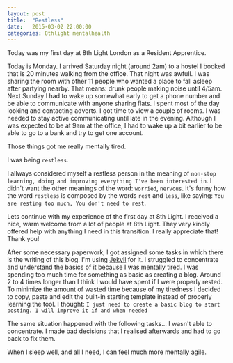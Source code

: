 ```yaml
---
layout: post
title:  "Restless"
date:   2015-03-02 22:00:00
categories: 8thlight mentalhealth
---
```

Today was my first day at 8th Light London as a Resident Apprentice. 

Today is Monday. I arrived Saturday night (around 2am) to a hostel I booked that is 20 minutes walking from the office. 
That night was awfull. I was sharing the room with other 11 people who wanted a place to fall asleep after partying nearby. That means: drunk people making noise until 4/5am.
Next Sunday I had to wake up somewhat early to get a phone number and be able to communicate with anyone sharing flats. I spent most of the day looking and contacting adverts. I got time to view a couple of rooms. I was needed to stay active communicating until late in the evening.
Although I was expected to be at 9am at the office, I had to wake up a bit earlier to be able to go to a bank and try to get one account.

Those things got me really mentally tired. 

I was being `restless`.

I allways considered myself a restless person in the meaning of `non-stop learning, doing and improving everything I've been interested in`. I didn't want the other meanings of the word: `worried`, `nervous`. It's funny how the word `restless` is composed by the words `rest` and `less`, like saying: `You are resting too much, You don't need to rest`.

Lets continue with my experience of the first day at 8th Light. 
I received a nice, warm welcome from a lot of people at 8th Light. They very kindly offered help with anything I need in this transition. I really appreciate that! Thank you!

After some necessary paperwork, I got assigned some tasks in which there is the writing of this blog. I'm using [Jekyll][jekyll] for it.
I struggled to concentrate and understand the basics of it because I was mentally tired. I was spending too much time for something as basic as creating a blog. Around 2 to 4 times longer than I think I would have spent if I were properly rested. To minimize the amount of wasted time because of my tiredness I decided to copy, paste and edit the built-in starting template instead of properly learning the tool. I thought: `I just need to create a basic blog to start posting. I will improve it if and when needed`

The same situation happened with the following tasks... I wasn't able to concentrate. I made bad decisions that I realised afterwards and had to go back to fix them.

When I sleep well, and all I need, I can feel much more mentally agile.

[jekyll]:      http://jekyllrb.com
